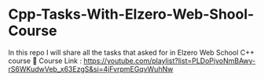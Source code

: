# Cpp-Tasks-With-Elzero-Web-Shool-Course

In this repo I will share all the tasks that asked for in Elzero Web School C++ course
🔗 Course Link : https://youtube.com/playlist?list=PLDoPjvoNmBAwy-rS6WKudwVeb_x63EzgS&si=4jFvrpmEGqvWuhNw
